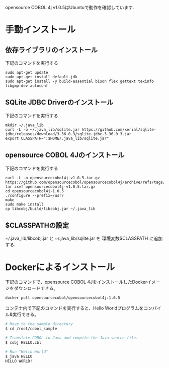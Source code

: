 opensource COBOL 4j v1.0.5はUbuntuで動作を確認しています.  

# 手動インストール

## 依存ライブラリのインストール

下記のコマンドを実行する

```
sudo apt-get update
sudo apt-get install default-jdk
sudo apt-get install -y build-essential bison flex gettext texinfo libgmp-dev autoconf
```

## SQLite JDBC Driverのインストール

下記のコマンドを実行する
```
mkdir ~/.java_lib
curl -L -o ~/.java_lib/sqlite.jar https://github.com/xerial/sqlite-jdbc/releases/download/3.36.0.3/sqlite-jdbc-3.36.0.3.jar
export CLASSPATH=":$HOME/.java_lib/sqlite.jar"
```

## opensource COBOL 4Jのインストール

下記のコマンドを実行する

```
curl -L -o opensourcecobol4j-v1.0.5.tar.gz https://github.com/opensourcecobol/opensourcecobol4j/archive/refs/tags/v1.0.5.tar.gz
tar zxvf opensourcecobol4j-v1.0.5.tar.gz
cd opensourcecobol4j-1.0.5
./configure --prefix=/usr/
make
sudo make install
cp libcobj/build/libcobj.jar ~/.java_lib
```

## $CLASSPATHの設定

~/.java_lib/libcobj.jar と ~/.java_lib/sqlite.jar を 環境変数$CLASSPATH に追加する.

# Dockerによるインストール

下記のコマンドで、opensource COBOL 4JをインストールしたDockerイメージをダウンロードできる。

```bash
docker pull opensourcecobol/opensourcecobol4j:1.0.5
```

コンテナ内で下記のコマンドを実行すると、Hello Worldプログラムをコンパイル&実行できる。

``` bash
# Move to the sample directory
$ cd /root/cobol_sample

# Translate COBOL to Java and compile the Java source file.
$ cobj HELLO.cbl

# Run "Hello World"
$ java HELLO
HELLO WORLD!
```